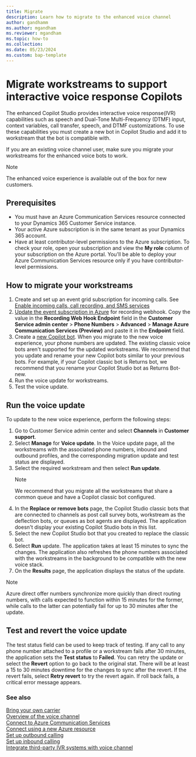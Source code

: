 ```yaml
---
title: Migrate 
description: Learn how to migrate to the enhanced voice channel
author: gandhamm
ms.author: mgandham
ms.reviewer: mgandham
ms.topic: how-to 
ms.collection: 
ms.date: 05/23/2024
ms.custom: bap-template
---
```


# Migrate workstreams to support interactive voice response Copilots

The enhanced Copilot Studio provides interactive voice response(IVR) capabilities such as speech and Dual-Tone Multi-Frequency (DTMF) input, context variables, call transfer, speech, and DTMF customizations. To use these capabilities you must create a new bot in Copilot Studio and add it to workstream that the bot is compatible with. 

If you are an existing voice channel user, make sure you migrate your workstreams for the enhanced voice bots to work.

   > [!NOTE]
   > The enhanced voice experience is available out of the box for new customers.

## Prerequisites

- You must have an Azure Communication Services resource connected to your Dynamics 365 Customer Service instance.
- Your active Azure subscription is in the same tenant as your Dynamics 365 account.
- Have at least contributor-level permissions to the Azure subscription. To check your role, open your subscription and view the **My role** column of your subscription on the Azure portal. You'll be able to deploy your Azure Communication Services resource only if you have contributor-level permissions.

## How to migrate your workstreams

1. Create and set up an event grid subscription for incoming calls. See [Enable incoming calls, call recording, and SMS services](voice-channel-connect-new-resource.md#enable-incoming-calls-call-recording-and-sms-services)
1. [Update the event subscription in Azure](/azure/communication-services/quickstarts/events/subscribe-to-events?pivots=platform-azp#update-event-subscription) for recording webhook. Copy the value in the **Recording Web Hook Endpoint** field in the **Customer Service admin center** > **Phone Numbers** > **Advanced** > **Manage Azure Communication Services (Preview)** and paste it in the **Endpoint** field.
1. Create a [new Copilot bot](/microsoft-copilot-studio/voice-get-started). When you migrate to the new voice experience, your phone numbers are updated. The existing classic voice bots aren't supported for the updated workstreams. We recommend that you update and rename your new Copilot bots similar to your previous bots. For example, if your Copilot classic bot is Returns bot, we recommend that you rename your Copilot Studio bot as Returns Bot-new.
1. Run the voice update for workstreams.
1. Test the voice update.

## Run the voice update
To update to the new voice experience, perform the following steps:

1. Go to Customer Service admin center and select **Channels** in **Customer support**.
1. Select **Manage** for **Voice update**. In the Voice update page, all the workstreams with the associated phone numbers, inbound and outbound profiles, and the corresponding migration update and test status are displayed.
1. Select the required workstream and then select **Run update**.
    > [!NOTE]
    > We recommend that you migrate all the workstreams that share a common queue and have a Copilot classic bot configured.
1. In the **Replace or remove bots** page, the Copilot Studio classic bots that are connected to channels as post call survey bots, workstream as the deflection bots, or queues as bot agents are displayed. The application doesn't display your existing Copilot Studio bots in this list.
1. Select the new Copilot Studio bot that you created to replace the classic bot.
1. Select **Run** update. The application takes at least 15 minutes to sync the changes. The application also refreshes the phone numbers associated with the workstreams in the background to be compatible with the new voice stack.
1. On the **Results** page, the application displays the status of the update.

> [!NOTE]
> Azure direct offer numbers synchronize more quickly than direct routing numbers, with calls expected to function within 15 minutes for the former, while calls to the latter can potentially fail for up to 30 minutes after the update.

## Test and revert the voice update

The test status field can be used to keep track of testing. If any call to any phone number attached to a profile or a workstream fails after 30 minutes, the application sets the **Test status** to **Failed**. You can retry the update or select the **Revert** option to go back to the original stat. There will be at least a 15 to 30 minutes downtime for the changes to sync after the revert. If the revert fails, select **Retry revert**  to try the revert again.
If roll back fails, a critical error message appears.

### See also

[Bring your own carrier](voice-channel-bring-your-own-number.md)  
[Overview of the voice channel](voice-channel.md)  
[Connect to Azure Communication Services](voice-channel-acs-resource.md)  
[Connect using a new Azure resource](voice-channel-connect-new-resource.md)  
[Set up outbound calling](voice-channel-outbound-calling.md)  
[Set up inbound calling](../voice-channel-route-queues.md)  
[Integrate third-party IVR systems with voice channel](voice-channel-contextual-transfer-external-ivr.md)  
